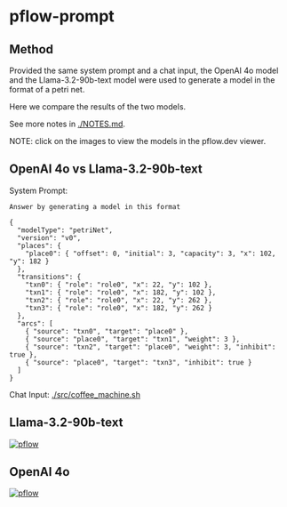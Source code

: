 # pflow-prompt

Method
------

Provided the same system prompt and a chat input,
the OpenAI 4o model and the Llama-3.2-90b-text model
were used to generate a model in the format of a petri net.

Here we compare the results of the two models.

See more notes in [./NOTES.md](https://github.com/stackdump/hackathon-2024-pflow-prompt/blob/main/NOTES.md).

NOTE: click on the images to view the models in the pflow.dev viewer.

## OpenAI 4o vs Llama-3.2-90b-text

System Prompt:

```
Answer by generating a model in this format

{
  "modelType": "petriNet",
  "version": "v0",
  "places": {
    "place0": { "offset": 0, "initial": 3, "capacity": 3, "x": 102, "y": 182 }
  },
  "transitions": {
    "txn0": { "role": "role0", "x": 22, "y": 102 },
    "txn1": { "role": "role0", "x": 182, "y": 102 },
    "txn2": { "role": "role0", "x": 22, "y": 262 },
    "txn3": { "role": "role0", "x": 182, "y": 262 }
  },
  "arcs": [
    { "source": "txn0", "target": "place0" },
    { "source": "place0", "target": "txn1", "weight": 3 },
    { "source": "txn2", "target": "place0", "weight": 3, "inhibit": true },
    { "source": "place0", "target": "txn3", "inhibit": true }
  ]
}
```

Chat Input: [./src/coffee_machine.sh](https://github.com/stackdump/hackathon-2024-pflow-prompt/blob/main/src/coffee_machine.sh)

## Llama-3.2-90b-text

[![pflow](https://pflow.dev/img/zb2rhXwpgiLJcCqWbwikXD2Krtg67QyngzzN1QFF4MMupnFgm.svg)](https://pflow.dev/p/zb2rhXwpgiLJcCqWbwikXD2Krtg67QyngzzN1QFF4MMupnFgm/)

## OpenAI 4o

[![pflow](https://pflow.dev/img/zb2rhoNTezoCdhLtVkWvtYfvFxbCJ16h5QJCbXZVTsRCCfcfH.svg)](https://pflow.dev/p/zb2rhoNTezoCdhLtVkWvtYfvFxbCJ16h5QJCbXZVTsRCCfcfH/)